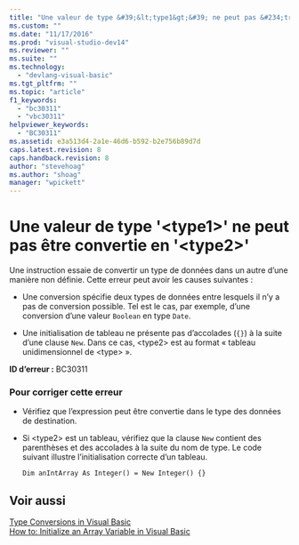 ```yaml
---
title: "Une valeur de type &#39;&lt;type1&gt;&#39; ne peut pas &#234;tre convertie en &#39;&lt;type2&gt;&#39; | Microsoft Docs"
ms.custom: ""
ms.date: "11/17/2016"
ms.prod: "visual-studio-dev14"
ms.reviewer: ""
ms.suite: ""
ms.technology: 
  - "devlang-visual-basic"
ms.tgt_pltfrm: ""
ms.topic: "article"
f1_keywords: 
  - "bc30311"
  - "vbc30311"
helpviewer_keywords: 
  - "BC30311"
ms.assetid: e3a513d4-2a1e-46d6-b592-b2e756b89d7d
caps.latest.revision: 8
caps.handback.revision: 8
author: "stevehoag"
ms.author: "shoag"
manager: "wpickett"
---
```

# Une valeur de type &#39;&lt;type1&gt;&#39; ne peut pas &#234;tre convertie en &#39;&lt;type2&gt;&#39;
Une instruction essaie de convertir un type de données dans un autre d’une manière non définie. Cette erreur peut avoir les causes suivantes :  
  
-   Une conversion spécifie deux types de données entre lesquels il n’y a pas de conversion possible. Tel est le cas, par exemple, d’une conversion d’une valeur `Boolean` en type `Date`.  
  
-   Une initialisation de tableau ne présente pas d’accolades \(`{}`\) à la suite d’une clause `New`. Dans ce cas, \<type2\> est au format « tableau unidimensionnel de \<type\> ».  
  
 **ID d’erreur :** BC30311  
  
### Pour corriger cette erreur  
  
-   Vérifiez que l’expression peut être convertie dans le type des données de destination.  
  
-   Si \<type2\> est un tableau, vérifiez que la clause `New` contient des parenthèses et des accolades à la suite du nom de type. Le code suivant illustre l’initialisation correcte d’un tableau.  
  
    ```  
    Dim anIntArray As Integer() = New Integer() {}  
    ```  
  
## Voir aussi  
 [Type Conversions in Visual Basic](/dotnet/visual-basic/programming-guide/language-features/data-types/type-conversions)   
 [How to: Initialize an Array Variable in Visual Basic](../Topic/How%20to:%20Initialize%20an%20Array%20Variable%20in%20Visual%20Basic.md)